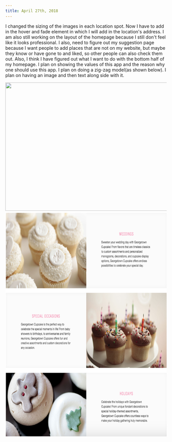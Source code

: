 ```yaml
---
title: April 27th, 2018
---
```


I changed the sizing of the images in each location spot. Now I have to add in the hover and fade element in which I will add in the location's address. I am also still working on the layout of the homepage because I still don't feel like it looks professional. I also, need to figure out my suggestion page because I want people to add places that are not on my website, but maybe they know or have gone to and liked, so other people can also check them out. Also, I think I have figured out what I want to do with the bottom half of my homepage. I plan on showing the values of this app and the reason why one should use this app. I plan on doing a zig-zag model(as shown below). I plan on having an image and then text along side with it.

<img src="assets/improvedlayout.jpg" width="750px" height="400px">
<img src="assets/samplelayout.jpg" width="600px" height="700px">
